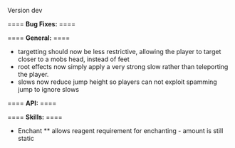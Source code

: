 Version dev

==== **Bug Fixes:** ====


==== **General:** ====

* targetting should now be less restrictive, allowing the player to target closer to a mobs head, instead of feet
* root effects now simply apply a very strong slow rather than teleporting the player.
* slows now reduce jump height so players can not exploit spamming jump to ignore slows

==== **API:** ====


==== **Skills:** ====

* Enchant
** allows reagent requirement for enchanting - amount is still static